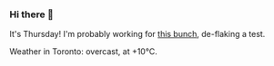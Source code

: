 ### Hi there :wave:

It's Thursday! I'm probably working for [this bunch](https://github.com/kohofinancial), de-flaking a test.

Weather in Toronto: overcast, at +10°C.
